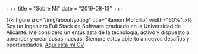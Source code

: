 +++
title = "Sobre Mi"
date = "2019-08-13"
+++


 {{< figure src="/img/about/yo.jpg"  title="Ramon Morcillo" width="60%"   >}}
Soy un Ingeniero Full Stack de Software graduado en la Universidad de Alicante. Me considero un entusiasta de la tecnología, activo y dispuesto a aprender y crear cosas nuevas. Siempre estoy abierto a nuevos desafíos y oportunidades.
<a href="/documents/RamonMorcilloCV.pdf"  target="_blank">Aquí esta mi CV</a>